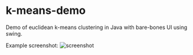 # k-means-demo
Demo of euclidean k-means clustering in Java with bare-bones UI using swing.

Example screenshot:
![screenshot](http://i.imgur.com/kxAfQoL.png)
